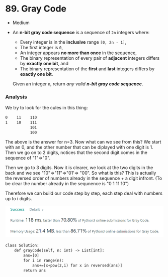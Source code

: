 # 89. Gray Code

* Medium
*   An **n-bit gray code sequence** is a sequence of `2n` integers where:

    * Every integer is in the **inclusive** range `[0, 2n - 1]`,
    * The first integer is `0`,
    * An integer appears **no more than once** in the sequence,
    * The binary representation of every pair of **adjacent** integers differs by **exactly one bit**, and
    * The binary representation of the **first** and **last** integers differs by **exactly one bit**.

    Given an integer `n`, return _any valid **n-bit gray code sequence**_.

### Analysis&#x20;

We try to look for the cules in this thing:

```
0    11    110
1    10    111
           101
           100     
```

The above is the answer for n=3. Now what can we see from this? We start with an 0, and the other number that can be diplayed with one digit is 1. Then we go on to 2 digits, notices that the second digit comes in the sequence of "1"=>"0".&#x20;

Then we go to 3 digits. Now it is clearer, we look at the two digits in the back and we see "10"=>"11"=>"01'=> "00". So what is this? This is actually the reversed order of numbers already in the sequence + a digit infront. (To be clear the number already in the sequnence is "0 1 11 10")

Therefore we can build our code step by step, each step deal with numbers up to i digits.&#x20;

![](<../../.gitbook/assets/image (18) (1) (1) (1) (1) (1) (1).png>)

```
class Solution:
    def grayCode(self, n: int) -> List[int]:
        ans=[0]
        for i in range(n):
            ans+=[x+pow(2,i) for x in reversed(ans)]
        return ans
```
